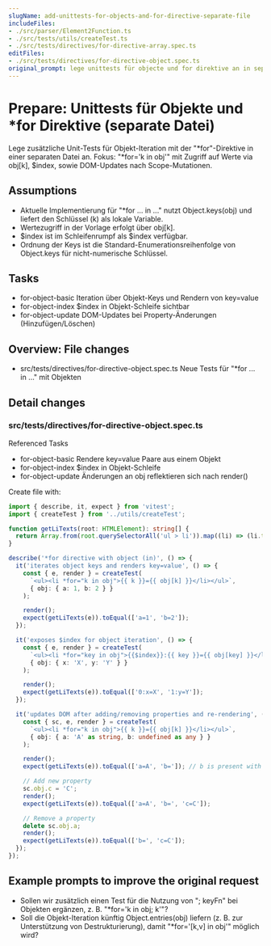 ```yaml
---
slugName: add-unittests-for-objects-and-for-directive-separate-file
includeFiles:
- ./src/parser/Element2Function.ts
- ./src/tests/utils/createTest.ts
- ./src/tests/directives/for-directive-array.spec.ts
editFiles:
- ./src/tests/directives/for-directive-object.spec.ts
original_prompt: lege unittests für objecte und for direktive an in separater datei
---
```

# Prepare: Unittests für Objekte und *for Direktive (separate Datei)

Lege zusätzliche Unit-Tests für Objekt-Iteration mit der "*for"-Direktive in einer separaten Datei an. Fokus: "*for='k in obj'" mit Zugriff auf Werte via obj[k], $index, sowie DOM-Updates nach Scope-Mutationen.

## Assumptions

- Aktuelle Implementierung für "*for ... in ..." nutzt Object.keys(obj) und liefert den Schlüssel (k) als lokale Variable.
- Wertezugriff in der Vorlage erfolgt über obj[k].
- $index ist im Schleifenrumpf als $index verfügbar.
- Ordnung der Keys ist die Standard-Enumerationsreihenfolge von Object.keys für nicht-numerische Schlüssel.

## Tasks

- for-object-basic Iteration über Objekt-Keys und Rendern von key=value
- for-object-index $index in Objekt-Schleife sichtbar
- for-object-update DOM-Updates bei Property-Änderungen (Hinzufügen/Löschen)

## Overview: File changes

- src/tests/directives/for-directive-object.spec.ts Neue Tests für "*for ... in ..." mit Objekten

## Detail changes

### src/tests/directives/for-directive-object.spec.ts

Referenced Tasks
- for-object-basic Rendere key=value Paare aus einem Objekt
- for-object-index $index in Objekt-Schleife
- for-object-update Änderungen an obj reflektieren sich nach render()

Create file with:

```typescript
import { describe, it, expect } from 'vitest';
import { createTest } from '../utils/createTest';

function getLiTexts(root: HTMLElement): string[] {
  return Array.from(root.querySelectorAll('ul > li')).map((li) => (li.textContent ?? '').trim());
}

describe('*for directive with object (in)', () => {
  it('iterates object keys and renders key=value', () => {
    const { e, render } = createTest(
      `<ul><li *for="k in obj">{{ k }}={{ obj[k] }}</li></ul>`,
      { obj: { a: 1, b: 2 } }
    );

    render();
    expect(getLiTexts(e)).toEqual(['a=1', 'b=2']);
  });

  it('exposes $index for object iteration', () => {
    const { e, render } = createTest(
      `<ul><li *for="key in obj">{{$index}}:{{ key }}={{ obj[key] }}</li></ul>`,
      { obj: { x: 'X', y: 'Y' } }
    );

    render();
    expect(getLiTexts(e)).toEqual(['0:x=X', '1:y=Y']);
  });

  it('updates DOM after adding/removing properties and re-rendering', () => {
    const { sc, e, render } = createTest(
      `<ul><li *for="k in obj">{{ k }}={{ obj[k] }}</li></ul>`,
      { obj: { a: 'A' as string, b: undefined as any } }
    );

    render();
    expect(getLiTexts(e)).toEqual(['a=A', 'b=']); // b is present with undefined value

    // Add new property
    sc.obj.c = 'C';
    render();
    expect(getLiTexts(e)).toEqual(['a=A', 'b=', 'c=C']);

    // Remove a property
    delete sc.obj.a;
    render();
    expect(getLiTexts(e)).toEqual(['b=', 'c=C']);
  });
});
```

## Example prompts to improve the original request

- Sollen wir zusätzlich einen Test für die Nutzung von "; keyFn" bei Objekten ergänzen, z. B. "*for='k in obj; k'"?
- Soll die Objekt-Iteration künftig Object.entries(obj) liefern (z. B. zur Unterstützung von Destrukturierung), damit "*for='[k,v] in obj'" möglich wird?